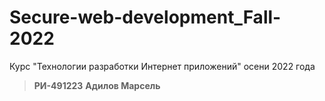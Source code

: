 # Secure-web-development_Fall-2022
Курс "Технологии разработки Интернет приложений" осени 2022 года

> **РИ-491223** 
> **Адилов Марсель**
